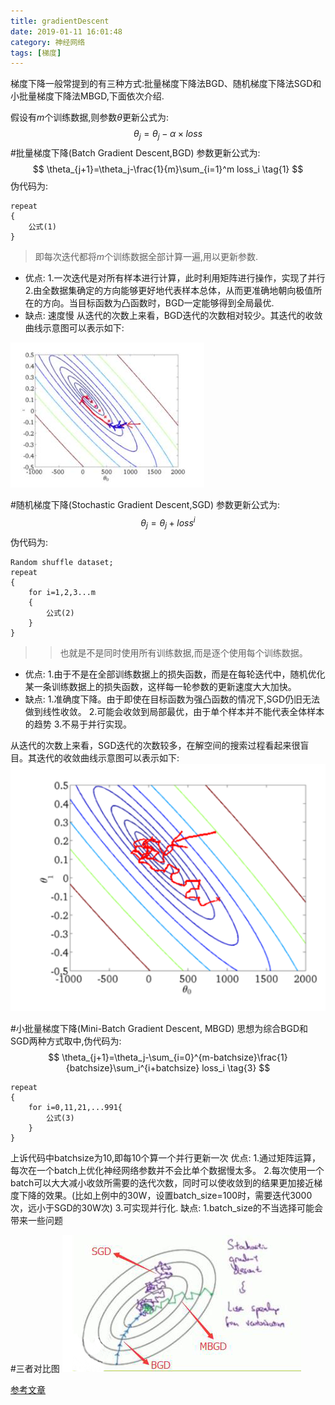```yaml
---
title: gradientDescent
date: 2019-01-11 16:01:48
category: 神经网络
tags: [梯度]
---
```

梯度下降一般常提到的有三种方式:批量梯度下降法BGD、随机梯度下降法SGD和小批量梯度下降法MBGD,下面依次介绍.
<!--more-->

假设有$m$个训练数据,则参数$\theta$更新公式为:
$$
\theta_j=\theta_j-\alpha \times loss
$$
#批量梯度下降(Batch Gradient Descent,BGD)
参数更新公式为:
$$
\theta_{j+1}=\theta_j-\frac{1}{m}\sum_{i=1}^m loss_i \tag{1}
$$
伪代码为:
```
repeat
{
    公式(1)
}
```

>即每次迭代都将$m$个训练数据全部计算一遍,用以更新参数.

* 优点:
1.一次迭代是对所有样本进行计算，此时利用矩阵进行操作，实现了并行
2.由全数据集确定的方向能够更好地代表样本总体，从而更准确地朝向极值所在的方向。当目标函数为凸函数时，BGD一定能够得到全局最优.
* 缺点:
速度慢
从迭代的次数上来看，BGD迭代的次数相对较少。其迭代的收敛曲线示意图可以表示如下:

![](/img/BGD.jpg)

#随机梯度下降(Stochastic Gradient Descent,SGD)
参数更新公式为:
$$
\theta_j=\theta_j + loss^i \tag{2}
$$
伪代码为:
```
Random shuffle dataset;
repeat
{
    for i=1,2,3...m
    {
        公式(2)
    }
}
```

>>也就是不是同时使用所有训练数据,而是逐个使用每个训练数据。

* 优点:
1.由于不是在全部训练数据上的损失函数，而是在每轮迭代中，随机优化某一条训练数据上的损失函数，这样每一轮参数的更新速度大大加快。
* 缺点:
1.准确度下降。由于即使在目标函数为强凸函数的情况下,SGD仍旧无法做到线性收敛。
2.可能会收敛到局部最优，由于单个样本并不能代表全体样本的趋势
3.不易于并行实现。

从迭代的次数上来看，SGD迭代的次数较多，在解空间的搜索过程看起来很盲目。其迭代的收敛曲线示意图可以表示如下:
![](/img/SGD.png)

#小批量梯度下降(Mini-Batch Gradient Descent, MBGD)
思想为综合BGD和SGD两种方式取中,伪代码为:
$$
\theta_{j+1}=\theta_j-\sum_{i=0}^{m-batchsize}\frac{1}{batchsize}\sum_i^{i+batchsize} loss_i \tag{3}
$$
```
repeat
{
    for i=0,11,21,...991{
        公式(3)
    }
}
```

上诉代码中batchsize为10,即每10个算一个并行更新一次
优点:
1.通过矩阵运算，每次在一个batch上优化神经网络参数并不会比单个数据慢太多。
2.每次使用一个batch可以大大减小收敛所需要的迭代次数，同时可以使收敛到的结果更加接近梯度下降的效果。(比如上例中的30W，设置batch_size=100时，需要迭代3000次，远小于SGD的30W次)
3.可实现并行化.
缺点:
1.batch_size的不当选择可能会带来一些问题

#三者对比图
![](/img/MBGD.jpg)

[参考文章](https://www.cnblogs.com/maybe2030/p/5089753.html)